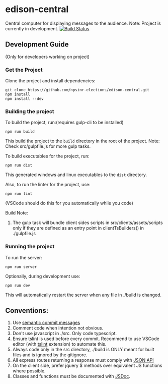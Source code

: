 # edison-central 
Central computer for displaying messages to the audience.
Note: Project is currently in development.
[![Build Status](https://travis-ci.org/npsinr-elections/edison-central.svg?branch=master)](https://travis-ci.org/npsinr-elections/edison-central)

## Development Guide
(Only for developers working on project)
### Get the Project
Clone the project and install dependencies:
```
git clone https://github.com/npsinr-elections/edison-central.git
npm install
npm install --dev
```

### Building the project
To build the project, run:(requires gulp-cli to be installed)
```
npm run build
```
This build the project to the `build` directory in the root of the project.
Note: Check src/gulpfile.js for more gulp tasks.

To build executables for the project, run:
```
npm run dist
```
This generated windows and linux executables to the `dist` directory.

Also, to run the linter for the project, use:
```
npm run lint
```
(VSCode should do this for you automatically while you code)

Build Note:
1. The gulp task will bundle client sides scripts in src/clients/assets/scripts only if they are defined as an entry point in clientTsBuilders() in ./gulpfile.js

### Running the project
To run the server:
```
npm run server
```

Optionally, during development use:
```
npm run dev
```

This will automatically restart the server when any file in ./build is changed.

## Conventions:
1. Use [semantic commit messages](https://seesparkbox.com/foundry/semantic_commit_messages)
2. Comment code when intention not obvious.
3. Don't use javascript in ./src. Only code typescript.
4. Ensure tslint is used before every commit. Recommend to use VSCode editor (with [tslint](https://marketplace.visualstudio.com/items?itemName=eg2.tslint) extension) to automate this.
5. Always code only in the src directory, ./build is ONLY meant for built files and is ignored by the gitignore.
6. All express routes returning a response must comply with [JSON API](http://jsonapi.org/format/)
7. On the client side, prefer jquery $ methods over equivalent JS functions where possible. 
8. Classes and functions must be documented with [JSDoc](http://usejsdoc.org/).
